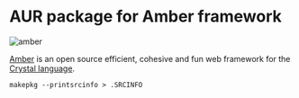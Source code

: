 # AUR package for Amber framework

![amber](https://i.imgur.com/qiO9uP7.png)

[Amber](https://www.amberframework.org/) is an open source efficient, cohesive and fun web framework for the [Crystal language](https://crystal-lang.org/).

```
makepkg --printsrcinfo > .SRCINFO
```